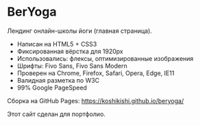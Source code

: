 # BerYoga
Лендинг онлайн-школы йоги (главная страница).

* Написан на HTML5 + CSS3
* Фиксированная вёрстка для 1920px
* Использовались: флексы, оптимизированные изображения
* Шрифты: Fivo Sans, Fivo Sans Modern
* Проверен на Chrome, Firefox, Safari, Opera, Edge, IE11
* Валидная разметка по W3C
* 99% Google PageSpeed

Сборка на GitHub Pages: https://koshikishi.github.io/beryoga/

Этот сайт сделан для портфолио.
